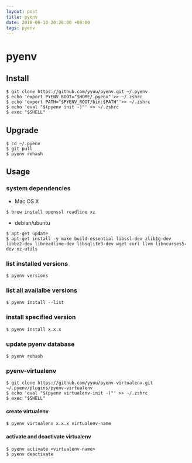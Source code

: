 ```yaml
---
layout: post
title: pyenv
date: 2018-06-10 20:28:00 +08:00
tags: pyenv
---
```


# pyenv #

## Install ##

```
$ git clone https://github.com/yyuu/pyenv.git ~/.pyenv
$ echo 'export PYENV_ROOT="$HOME/.pyenv"'>> ~/.zshrc
$ echo 'export PATH="$PYENV_ROOT/bin:$PATH"'>> ~/.zshrc
$ echo 'eval "$(pyenv init -)"' >> ~/.zshrc
$ exec "$SHELL"
```

## Upgrade ##

```
$ cd ~/.pyenv
$ git pull
$ pyenv rehash
```

## Usage ##

### system dependencies ###

+ Mac OS X

```
$ brew install openssl readline xz
```

+ debian/ubuntu

```
$ apt-get update
$ apt-get install -y make build-essential libssl-dev zlib1g-dev libbz2-dev libreadline-dev libsqlite3-dev wget curl llvm libncurses5-dev xz-utils

```

### list installed versions ###

```
$ pyenv versions
```

### list all availalbe versions ###

```
$ pyenv install --list
```

### install specified version ##

```
$ pyenv install x.x.x
```

### update pyenv database ###

```
$ pyenv rehash
```

### pyenv-virtualenv ###

```
$ git clone https://github.com/yyuu/pyenv-virtualenv.git ~/.pyenv/plugins/pyenv-virtualenv
$ echo 'eval "$(pyenv virtualenv-init -)"' >> ~/.zshrc
$ exec "$SHELL"
```

#### create virtualenv ####

```
$ pyenv virtualenv x.x.x virtualenv-name
```

#### activate and deactivate virtualenv ####

```
$ pyenv activate <virtualenv-name>
$ pyenv deactivate
```
